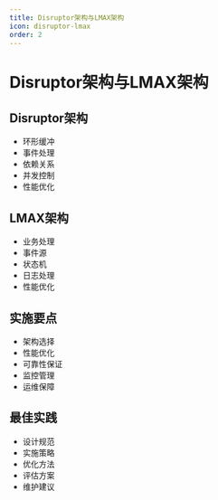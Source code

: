 ```yaml
---
title: Disruptor架构与LMAX架构
icon: disruptor-lmax
order: 2
---
```


# Disruptor架构与LMAX架构

## Disruptor架构
- 环形缓冲
- 事件处理
- 依赖关系
- 并发控制
- 性能优化

## LMAX架构
- 业务处理
- 事件源
- 状态机
- 日志处理
- 性能优化

## 实施要点
- 架构选择
- 性能优化
- 可靠性保证
- 监控管理
- 运维保障

## 最佳实践
- 设计规范
- 实施策略
- 优化方法
- 评估方案
- 维护建议
